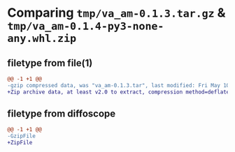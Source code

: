 # Comparing `tmp/va_am-0.1.3.tar.gz` & `tmp/va_am-0.1.4-py3-none-any.whl.zip`

## filetype from file(1)

```diff
@@ -1 +1 @@
-gzip compressed data, was "va_am-0.1.3.tar", last modified: Fri May 10 08:18:04 2024, max compression
+Zip archive data, at least v2.0 to extract, compression method=deflate
```

## filetype from diffoscope

```diff
@@ -1 +1 @@
-GzipFile
+ZipFile
```

